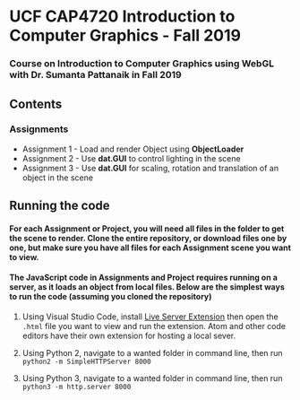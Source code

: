 # UCF CAP4720 Introduction to Computer Graphics - Fall 2019
### Course on Introduction to Computer Graphics using WebGL with Dr. Sumanta Pattanaik in Fall 2019
## Contents

### Assignments
   * Assignment 1 - Load and render Object using **ObjectLoader**
   * Assignment 2 - Use **dat.GUI** to control lighting in the scene
   * Assignment 3 - Use **dat.GUI** for scaling, rotation and translation
   of an object in the scene

## Running the code

#### For each Assignment or Project, you will need all files in the folder to get the scene to render. Clone the entire repository, or download files one by one, but make sure you have all files for each Assignment scene you want to view. 

#### The JavaScript code in Assignments and Project requires running on a server, as it loads an object from local files. Below are the simplest ways to run the code (assuming you cloned the repository)

   1) Using Visual Studio Code, install [Live Server Extension](https://marketplace.visualstudio.com/items?itemName=ritwickdey.LiveServer) then open the `.html` file you want to view and run the extension. Atom and other code editors have their own extension for hosting a local sever.

   2) Using Python 2, navigate to a wanted folder in command line, then run   
   `python2 -m SimpleHTTPServer 8000`
   
   3) Using Python 3, navigate to a wanted folder in command line, then run   
   `python3 -m http.server 8000`